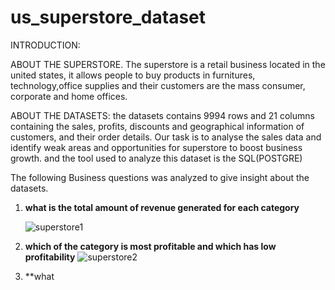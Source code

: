 # us_superstore_dataset

INTRODUCTION:

ABOUT THE SUPERSTORE.
  The superstore is a retail business located in the united states, it allows people to buy products in furnitures, technology,office supplies and their customers are the mass consumer, corporate and home offices.

ABOUT THE DATASETS:
   the datasets contains 9994 rows and 21 columns containing the sales, profits, discounts and geographical information of customers, and their order details.
    Our task is to analyse the sales data and identify weak areas and opportunities for superstore to boost business growth. and the tool used to analyze this dataset is the SQL(POSTGRE)
     
The following Business questions was analyzed to give insight about the datasets.
     
     
1. **what is the total amount of revenue generated for each category** 
       
     ![superstore1](https://user-images.githubusercontent.com/127019986/235476450-d98f9801-19f4-40f8-becf-8976b9ce49b0.png)
     
2. **which of the category is most profitable and which has low profitability**
        ![superstore2](https://user-images.githubusercontent.com/127019986/235477513-83b726b2-3295-4605-bdf2-86a33c43503a.png)

3. **what

